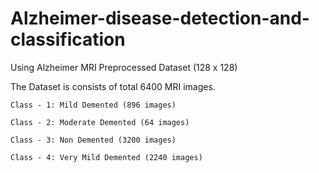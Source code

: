 # Alzheimer-disease-detection-and-classification
Using Alzheimer MRI Preprocessed Dataset (128 x 128)

The Dataset is consists of total 6400 MRI images.
    
    Class - 1: Mild Demented (896 images)
    
    Class - 2: Moderate Demented (64 images)
    
    Class - 3: Non Demented (3200 images)
    
    Class - 4: Very Mild Demented (2240 images)
